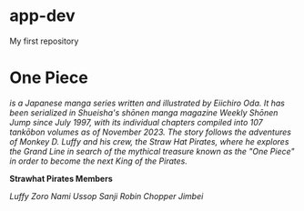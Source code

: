 # app-dev
My first repository

# One Piece

*is a Japanese manga series written and illustrated by Eiichiro Oda. It has been serialized in Shueisha's shōnen manga magazine Weekly Shōnen Jump since July 1997, with its individual chapters compiled into 107 tankōbon volumes as of November 2023. The story follows the adventures of Monkey D. Luffy and his crew, the Straw Hat Pirates, where he explores the Grand Line in search of the mythical treasure known as the "One Piece" in order to become the next King of the Pirates.*

**Strawhat Pirates Members**

*Luffy*
*Zoro*
*Nami*
*Ussop*
*Sanji*
*Robin*
*Chopper*
*Jimbei*

